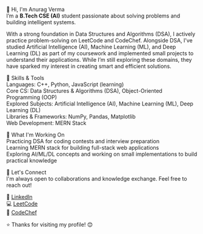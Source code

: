 👋 Hi, I'm Anurag Verma  
I’m a **B.Tech CSE (AI)** student passionate about solving problems and building intelligent systems.  

With a strong foundation in Data Structures and Algorithms (DSA), I actively practice problem-solving on LeetCode and CodeChef. Alongside DSA, I’ve studied Artificial Intelligence (AI), Machine Learning (ML), and Deep Learning (DL) as part of my coursework and implemented small projects to understand their applications. While I’m still exploring these domains, they have sparked my interest in creating smart and efficient solutions.  

🧠 Skills & Tools  
Languages: C++, Python, JavaScript (learning)  
Core CS: Data Structures & Algorithms (DSA), Object-Oriented Programming (OOP)  
Explored Subjects: Artificial Intelligence (AI), Machine Learning (ML), Deep Learning (DL)  
Libraries & Frameworks: NumPy, Pandas, Matplotlib  
Web Development: MERN Stack  

🚀 What I'm Working On  
Practicing DSA for coding contests and interview preparation  
Learning MERN stack for building full-stack web applications  
Exploring AI/ML/DL concepts and working on small implementations to build practical knowledge  

🤝 Let's Connect  
I'm always open to collaborations and knowledge exchange. Feel free to reach out!  

🔗 [LinkedIn](https://www.linkedin.com/in/anuragverma4895/)  
💻 [LeetCode](https://leetcode.com/u/AnuragVerma4895/)  
🍜 [CodeChef](https://www.codechef.com/users/anuragverma489)  

⭐ Thanks for visiting my profile! 😊
